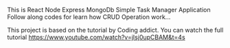 This is React Node Express MongoDb Simple Task Manager Application Follow along codes for learn how CRUD Operation work...

This project is based on the tutorial by Coding addict. You can watch the full tutorial https://www.youtube.com/watch?v=jIsj0upCBAM&t=4s


